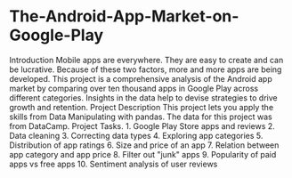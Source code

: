 # The-Android-App-Market-on-Google-Play
Introduction Mobile apps are everywhere. They are easy to create and can be lucrative. Because of these two factors, more and more apps are being developed. This project is a comprehensive analysis of the Android app market by comparing over ten thousand apps in Google Play across different categories. Insights in the data help to devise strategies to drive growth and retention. Project Description This project lets you apply the skills from Data Manipulating with pandas. The data for this project was from DataCamp. Project Tasks. 1. Google Play Store apps and reviews 2. Data cleaning 3. Correcting data types 4. Exploring app categories 5. Distribution of app ratings 6. Size and price of an app 7. Relation between app category and app price 8. Filter out "junk" apps 9. Popularity of paid apps vs free apps 10. Sentiment analysis of user reviews
